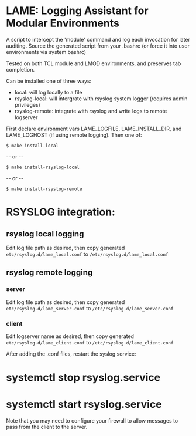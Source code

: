 # LAME: Logging Assistant for Modular Environments

A script to intercept the 'module' command and log each invocation for later auditing.  Source the generated script from your .bashrc (or force it into user environments via system bashrc)

Tested on both TCL module and LMOD environments, and preserves tab completion.

Can be installed one of three ways:

- local: will log locally to a file
- rsyslog-local: will intergrate with rsyslog system logger (requires admin privileges)
- rsyslog-remote: integrate with rsyslog and write logs to remote logserver

First declare environment vars LAME_LOGFILE, LAME_INSTALL_DIR, and LAME_LOGHOST (if using remote logging). Then one of:

`$ make install-local`

-- or --

`$ make install-rsyslog-local`

-- or --

`$ make install-rsyslog-remote`

# RSYSLOG integration:

## rsyslog local logging

Edit log file path as desired, then copy generated `etc/rsyslog.d/lame_local.conf` to `/etc/rsyslog.d/lame_local.conf`

## rsyslog remote logging

### server

Edit log file path as desired, then copy generated `etc/rsyslog.d/lame_server.conf` to `/etc/rsyslog.d/lame_server.conf`

### client

Edit logserver name as desired, then copy generated `etc/rsyslog.d/lame_client.conf` to `/etc/rsyslog.d/lame_client.conf`

After adding the .conf files, restart the syslog service:
# systemctl stop rsyslog.service
# systemctl start rsyslog.service

Note that you may need to configure your firewall to allow messages to pass from the client to the server.
